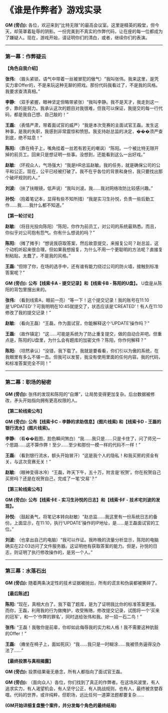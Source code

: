 
# 《谁是作弊者》游戏实录

**GM (旁白):** 各位，欢迎来到“比特无限”的最高会议室。这里是精英的殿堂，但今天，却笼罩着耻辱的阴影。一份完美到不真实的作弊代码，让在座的每一位都成为了嫌疑人。现在，游戏开始，请证明你们的清白，或者，继续你们的表演。

---

### **第一幕：作弊疑云**

**【角色自我介绍】**

**张伟:** （眉头紧锁，语气中带着一丝被冒犯的傲气）“我叫张伟。我来这里，是凭实力拿Offer的，不是来玩这种无聊的把戏。那份代码我看过了，不是我的风格。我要求查清真相。”

**李静:** （双手紧握，眼神坚定但略带紧张）“我叫李静。我不是天才，我走到这一步，靠的是努力。我承认这次的题目对我很难，但我可以保证，我提交的每一行代码，都是我自己想、自己敲的！”

**王磊:** （表情严肃，带着面试官的威严）“我是本次竞赛的主面试官王磊。发生这种事，是我的失职，我感到非常震惊和愤怒。我支持赵总监的决定，���须严查到底，绝不姑息！”

**陈阳:** （靠在椅子上，嘴角挂着一丝若有若无的嘲讽）“陈阳。一个被比特无限开掉的前员工。回来只是想证明一些事。没想到，还能看到这么一出好戏。”

**赵敏:** （环视众人，气场强大）“我是HR总监赵敏。我的任务，就是确保公司的公平和公正。现在，公平已经被打破了。我不在乎各位的背景和身份，我只要找出那个破坏规则的人。”

**刘波:** （扶了扶眼镜，低声说）“我叫刘波。我……我对网络攻防比较感兴趣。”

**孙悦:** （抱着笔记本，显得有些不知所措）“我是实习生孙悦，负责一些后勤工作……我……我什么都不知道。”

**【第一轮讨论】**

**赵敏:** （将目光投向陈阳）“陈阳，你作为前员工，对公司的系统最熟悉。而且，你似乎对公司抱有怨气。你有什么想说的吗？”

**陈阳:** （摊了摊手）“想说我窃取答案，然后故意提交，来报复公司？赵总监，这个动机听起来很合理。但如果我想报复，为什么不用一个更聪明的方法呢？直接复制粘贴，太蠢了，不是我的风格。”

**王磊:** “但除了你，在场的选手中，还有谁有能力绕过公司的防火墙，接触到标准答案呢？”

**GM (旁白):** **公布【线索卡A - 提交记录】和【线索卡B - 陈阳的U盘】。** U盘是从陈阳的背包里搜出来的。

**张伟:** （看到线索A，眼前一亮）“等一下！这个提交记录！我的账号在11:10是‘UPDATED’？可我明明在10:45就提交了，状态应该是‘CREATED’！有人在11:10修改了我的提交记录！”

**赵敏:** （看向王磊）“王磊，作为面试官，你能解释这个‘UPDATE’操作吗？”

**王磊:** （故作镇定）“这……可能是系统为了防止重复提交，做的自动合并吧。但重点是，陈阳的U盘里，为什么会有题库的加密文件？陈阳，你作何解释？”

**陈阳:** （坦然承认）“没错，我下载了。我就是要看看，你们引以为傲的系统，在我眼里有多么不堪一击。但我可以发誓，我没有使用里面的任何内容。我的代码，和标准答案完全不同！”

---

### **第二幕：职场的秘密**

**GM (旁白):** 张伟的发现和陈阳的“自爆”，让局势变得更加复杂。后台数据被修改，矛头开始指向拥有更高权限的人。

**【第二轮线索公布】**

**GM (旁白):** **公布【线索卡C - 李静的求助信息】(图片线索) 和【线索卡D - 王磊的银行流水】(图片线索)。**

**李静:** （看��截图，脸色瞬间煞白）“我……我只是……只是卡住了，问了师兄一个思路……这不算作弊！至少……至少和那份一模一样的代码不一样！”

**王磊:** （看到银行流水，额头开始冒汗）“这是我个人的隐私！和我买房的资金有关，与这次竞赛无关！”

**赵敏:** （眼神变得冰冷）“王磊，昨天下午，五十万，附言是‘祝贺’。你在祝贺自己买房吗？还是在祝贺自己，完成了一笔‘交易’？”

**【第三轮线索公布】**

**GM (旁白):** **公布【线索卡E - 实习生孙悦的日志】和【线索卡F - 技术宅刘波的发现】。**

**孙悦:** （鼓起勇气，将笔记本转向赵敏）“赵总监……我这里有一份系统日志的备份。上面显示，在11:10，执行‘UPDATE’操作的IP地址，是……是王磊面试官的工位。”

**刘波:** （也拿出自己的电脑）“我可以作证。我昨晚的流量分析显示，陈阳的电脑确实在22:03访问了文件服务器。这证明他有获取答案的能力。但是，孙悦的日志，则证明了执行修改操作的，是另一个人。”

---

### **第三幕：水落石出**

**GM (旁白):** 随着两条决定性的技术证据被抛出，所有的谎言和伪装都被撕碎了。

**【最后陈述】**

**陈阳:** “现在，真相大白了。我下载了题库，是为了证明我比你的标准答案更强。而你，王磊，利用我的行为做掩护，收受贿赂，修改提交记录，试图将一个‘买来的冠军’，和一个‘作弊的罪名’，同时送给张伟和我。好一招一石二鸟！”

**张伟:** “王磊！我敬你是前辈，你却如此侮辱我的实力和人格！我不需要这种肮脏的Offer！”

**王磊:** （瘫坐在椅子上，面如死灰）“我……我只是一时糊涂……我被债务逼得没办法了……”

**【最终投票与真相揭露】**

**GM (旁白):** 投票结果毫无悬念，所有人都指向了面试官王磊。

**GM (旁白):** （面向众人）各位，你们找到了真正的作弊者。在这场风波里，有人追求实力，有人渴望机会，有人坚守公正，有人挑战规则，也有人，最终被贪婪吞噬。代码的世界，或许纯粹，但职场，远比任何一道算法题都要复杂……

**(GM开始详细复盘整个案件，并分发每个角色的最终结局)**
